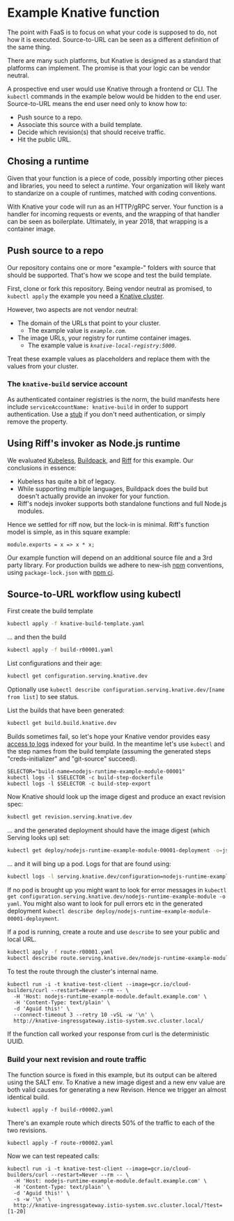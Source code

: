 # Example Knative function

The point with FaaS is to focus on what your code is supposed to do, not how it is executed.
Source-to-URL can be seen as a different definition of the same thing.

There are many such platforms, but Knative is designed as a standard that platforms can implement.
The promise is that your logic can be vendor neutral.

A prospective end user would use Knative through a frontend or CLI.
The `kubectl` commands in the example below would be hidden to the end user.
Source-to-URL means the end user need only to know how to:
 * Push source to a repo.
 * Associate this source with a build template.
 * Decide which revision(s) that should receive traffic.
 * Hit the public URL.

## Chosing a runtime

Given that your function is a piece of code, possibly importing other pieces and libraries,
you need to select a _runtime_.
Your organization will likely want to standarize on a couple of runtimes,
matched with coding conventions.

With Knative your code will run as an HTTP/gRPC server.
Your function is a handler for incoming requests or events,
and the wrapping of that handler can be seen as boilerplate.
Ultimately, in year 2018, that wrapping is a container image.

## Push source to a repo

Our repository contains one or more "example-" folders with source that should be supported.
That's how we scope and test the build template.

First, clone or fork this repository.
Being vendor neutral as promised, to `kubectl apply` the example you need a [Knative cluster](https://github.com/knative/docs/blob/master/install/README.md).

However, two aspects are not vendor neutral:

 * The domain of the URLs that point to your cluster.
   - The example value is _`example.com`_.
 * The image URLs, your registry for runtime container images.
   - The example value is _`knative-local-registry:5000`_.

Treat these example values as placeholders and replace them with the values from your cluster.

### The `knative-build` service account

As authenticated container registries is the norm,
the build manifests here include `serviceAccountName: knative-build` in order to support authentication.
Use a [stub](https://github.com/triggermesh/knative-local-registry#use-a-service-account-for-build) if you don't need authentication,
or simply remove the property.

## Using Riff's invoker as Node.js runtime

We evaluated [Kubeless](https://kubeless.io/),
[Buildpack](https://docs.cloudfoundry.org/buildpacks/),
and [Riff](https://projectriff.io/invokers/) for this example.
Our conclusions in essence:

 * Kubeless has quite a bit of legacy.
 * While supporting multiple languages, Buildpack does the build but doesn't actually provide an invoker for your function.
 * Riff's nodejs invoker supports both standalone functions and full Node.js modules.

Hence we settled for riff now, but the lock-in is minimal.
Riff's function model is simple, as in this square example:

```nodejs
module.exports = x => x * x;
```

Our example function will depend on an additional source file and a 3rd party library.
For production builds we adhere to new-ish [npm](https://blog.npmjs.org/post/171556855892/introducing-npm-ci-for-faster-more-reliable) conventions,
using `package-lock.json` with [npm ci](https://docs.npmjs.com/cli/ci).

## Source-to-URL workflow using kubectl

First create the build template

```bash
kubectl apply -f knative-build-template.yaml
```

... and then the build

```bash
kubectl apply -f build-r00001.yaml
```

List configurations and their age:

```bash
kubectl get configuration.serving.knative.dev
```

Optionally use `kubectl describe configuration.serving.knative.dev/[name from list]` to see status.

List the builds that have been generated:

```bash
kubectl get build.build.knative.dev
```

Builds sometimes fail, so let's hope your Knative vendor provides easy [access to logs](https://github.com/knative/docs/blob/master/serving/accessing-logs.md) indexed for your build.
In the meantime let's use `kubectl` and the step names from the build template
(assuming the generated steps "creds-initializer" and "git-source" succeed).

```
SELECTOR="build-name=nodejs-runtime-example-module-00001"
kubectl logs -l $SELECTOR -c build-step-dockerfile
kubectl logs -l $SELECTOR -c build-step-export
```

Now Knative should look up the image digest and produce an exact revision spec:

```bash
kubectl get revision.serving.knative.dev
```

... and the generated deployment should have the image digest (which Serving looks up) set:

```bash
kubectl get deploy/nodejs-runtime-example-module-00001-deployment -o=jsonpath='{.spec.template.spec.containers[0].image}{"\n"}'
```

... and it will bing up a pod. Logs for that are found using:

```bash
kubectl logs -l serving.knative.dev/configuration=nodejs-runtime-example-module -c user-container
```

If no pod is brought up you might want to look for error messages in `kubectl get configuration.serving.knative.dev/nodejs-runtime-example-module -o yaml`.
You might also want to look for pull errors etc in the generated deployment `kubectl describe deploy/nodejs-runtime-example-module-00001-deployment`.

If a pod is running, create a route and use `describe` to see your public and local URL.

```bash
kubectl apply -f route-r00001.yaml
kubectl describe route.serving.knative.dev/nodejs-runtime-example-module
```

To test the route through the cluster's internal name.

```
kubectl run -i -t knative-test-client --image=gcr.io/cloud-builders/curl --restart=Never --rm -- \
  -H 'Host: nodejs-runtime-example-module.default.example.com' \
  -H 'Content-Type: text/plain' \
  -d 'Aguid this!' \
  --connect-timeout 3 --retry 10 -vSL -w '\n' \
  http://knative-ingressgateway.istio-system.svc.cluster.local/
```

If the function call worked your response from curl is the deterministic UUID.

### Build your next revision and route traffic

The function source is fixed in this example,
but its output can be altered using the SALT env.
To Knative a new image digest and a new env value
are both valid causes for generating a new Revison.
Hence we trigger an almost identical build.

```
kubectl apply -f build-r00002.yaml
```

There's an example route which directs 50% of the traffic to each of the two revisions.

```
kubectl apply -f route-r00002.yaml
```

Now we can test repeated calls:

```
kubectl run -i -t knative-test-client --image=gcr.io/cloud-builders/curl --restart=Never --rm -- \
  -H 'Host: nodejs-runtime-example-module.default.example.com' \
  -H 'Content-Type: text/plain' \
  -d 'Aguid this!' \
  -s -w '\n' \
  http://knative-ingressgateway.istio-system.svc.cluster.local/?test=[1-20]
```
